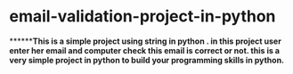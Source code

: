 # email-validation-project-in-python
********************This is a simple project using string in python . in this project user enter her email and computer check this email  is correct or not. this is a very simple project in python to build your programming skills in python.**************
